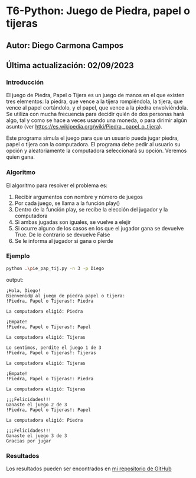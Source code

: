 # T6-Python: Juego de Piedra, papel o tijeras

## Autor: Diego Carmona Campos
## Última actualización: 02/09/2023

### **Introducción**

El juego de Piedra, Papel o Tijera es un juego de manos en el que existen tres elementos: la piedra, que vence a la tijera rompiéndola, la tijera, que vence al papel cortándolo, y el papel, que vence a la piedra envolviéndola. Se utiliza con mucha frecuencia para decidir quién de dos personas hará algo, tal y como se hace a veces usando una moneda, o para dirimir algún asunto (ver https://es.wikipedia.org/wiki/Piedra,_papel_o_tijera). 

Este programa simula el juego para que un usuario pueda jugar piedra, papel o tijera con la computadora.
El programa debe pedir al usuario su opción y aleatoriamente la computadora seleccionará su opción. Veremos quien gana.


### **Algoritmo**

El algoritmo para resolver el problema es:

1. Recibir argumentos con nombre y número de juegos
2. Por cada juego, se llama a la función play()
3. Dentro de la función play, se recibe la elección del jugador y la computadora
4. Si ambas jugadas son iguales, se vuelve a elejir
5. Si ocurre alguno de los casos en los que el jugador gana se devuelve True. De lo contrario
se devuelve False
6. Se le informa al jugador si gana o pierde 


### Ejemplo
```bash
python .\pie_pap_tij.py -n 3 -p Diego
```
output:
```
¡Hola, Diego!
Bienvenid@ al juego de piedra papel o tijera:
!Piedra, Papel o Tijeras!: Piedra

La computadora eligió: Piedra

¡Empate!
!Piedra, Papel o Tijeras!: Papel

La computadora eligió: Tijeras

Lo sentimos, perdite el juego 1 de 3
!Piedra, Papel o Tijeras!: Tijeras

La computadora eligió: Tijeras

¡Empate!
!Piedra, Papel o Tijeras!: Piedra

La computadora eligió: Tijeras

¡¡¡Felicidades!!!
Ganaste el juego 2 de 3
!Piedra, Papel o Tijeras!: Papel

La computadora eligió: Piedra

¡¡¡Felicidades!!!
Ganaste el juego 3 de 3
Gracias por jugar 
```

### Resultados
Los resultados pueden ser encontrados en [mi repositorio de GitHub](https://github.com/diego-carc/pythonI/tree/master/tareas/piedraPapelTijera)